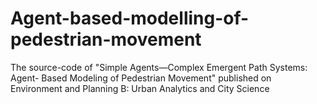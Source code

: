 # Agent-based-modelling-of-pedestrian-movement
The source-code of "Simple Agents—Complex Emergent Path Systems: Agent- Based Modeling of Pedestrian Movement" published on Environment and Planning B: Urban Analytics and City Science
